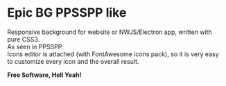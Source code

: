 # Epic BG PPSSPP like

Responsive background for website or NWJS/Electron app, written with pure CSS3.<br>
As seen in PPSSPP.<br>
Icons editor is attached (with FontAwesome icons pack), so it is very easy to customize every icon and the overall result.<br>

**Free Software, Hell Yeah!**
